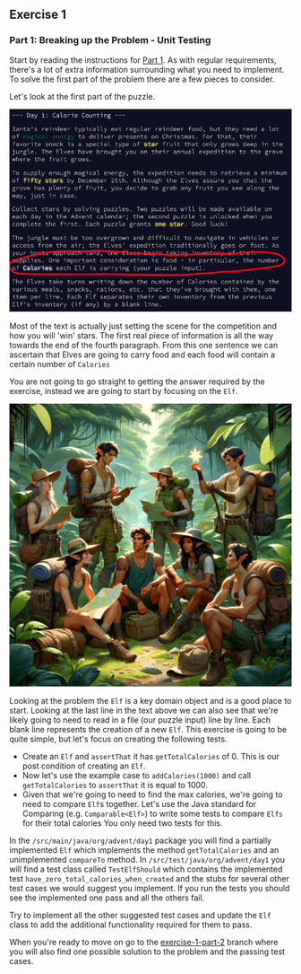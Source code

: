 ## Exercise 1
### Part 1: Breaking up the Problem - Unit Testing 

Start by reading the instructions for [Part 1](day1-part1.md).
As with regular requirements, there's a lot of extra information surrounding what you need to implement.
To solve the first part of the problem there are a few pieces to consider.

Let's look at the first part of the puzzle.

![Puzzle requirements](/assets/requirements1.png)

Most of the text is actually just setting the scene for the competition and how you will 'win' stars. The first real piece of information is all the way towards the end of the fourth paragraph. From this one sentence we can ascertain that Elves are going to carry food and each food will contain a certain number of `Calories`

You are not going to go straight to getting the answer required by the exercise, instead we are going to start by focusing on the `Elf`.

![Elves sat in a jungle](/assets/elves.png)

Looking at the problem the `Elf` is a key domain object and is a good place to start.
Looking at the last line in the text above we can also see that we're likely going to need to read in a file (our puzzle input) line by line.
Each blank line represents the creation of a new `Elf`.
This exercise is going to be quite simple, but let's focus on creating the following tests.

* Create an `Elf` and `assertThat` it has `getTotalCalories` of 0. 
This is our post condition of creating an `Elf`.
* Now let's use the example case to `addCalories(1000)` and call `getTotalCalories` to `assertThat` it is equal to 1000.
* Given that we're going to need to find the max calories, we're going to need to compare `Elf`s together. 
Let's use the Java standard for Comparing (e.g. `Comparable<Elf>`) to write some tests to compare `Elfs` for their total calories
You only need two tests for this.

In the `/src/main/java/org/advent/day1` package you will find a partially implemented `Elf` which implements the method `getTotalCalories` and an unimplemented `compareTo` method. In `/src/test/java/org/advent/day1` you will find a test class called `TestElfShould` which contains the implemented test `have_zero_total_calories_when_created` and the stubs for several other test cases we would suggest you implement. If you run the tests you should see the implemented one pass and all the others fail.

Try to implement all the other suggested test cases and update the `Elf` class to add the additional functionality required for them to pass.

When you're ready to move on go to the [exercise-1-part-2](https://github.com/jpgough/advent-of-tdd/tree/exercise-1-part-2) branch where you will also find one possible solution to the problem and the passing test cases.
